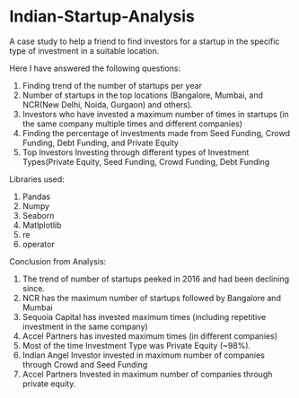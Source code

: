 # Indian-Startup-Analysis
A case study to help a friend to find investors for a startup in the specific type of investment in a suitable location.

Here I have answered the following questions:
1. Finding trend of the number of startups per year
2. Number of startups in the top locations (Bangalore, Mumbai, and NCR(New Delhi, Noida, Gurgaon) and others). 
3. Investors who have invested a maximum number of times in startups (in the same company multiple times and different companies)
4. Finding the percentage of investments made from Seed Funding, Crowd Funding, Debt Funding, and Private Equity
5. Top Investors Investing through different types of Investment Types(Private Equity, Seed Funding, Crowd Funding, Debt Funding


Libraries used:
1. Pandas
2. Numpy
3. Seaborn
4. Matlplotlib
5. re
6. operator


Conclusion from Analysis:
1. The trend of number of startups peeked in 2016 and had been declining since.
2. NCR has the maximum number of startups followed by Bangalore and Mumbai
3. Sequoia Capital has invested maximum times (including repetitive investment in the same company)
4. Accel Partners has invested maximum times (in different companies)
5. Most of the time Investment Type was Private Equity (~98%).
6. Indian Angel Investor  invested in maximum number of companies through Crowd and Seed Funding
7. Accel Partners Invested in maximum number of companies through private equity.
